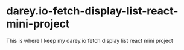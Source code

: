 # darey.io-fetch-display-list-react-mini-project
This is where I keep my darey.io fetch display list react mini project

